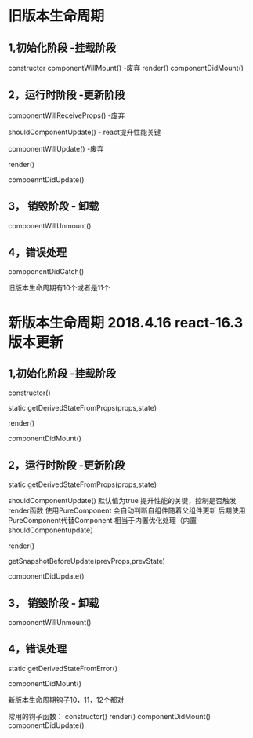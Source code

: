 

# 旧版本生命周期

## 1,初始化阶段 -挂载阶段
constructor 
componentWillMount() -废弃
render()
componentDidMount()

## 2，运行时阶段 -更新阶段
componentWillReceiveProps() -废弃

shouldComponentUpdate() - react提升性能关键

componentWillUpdate() -废弃

render()

compoenntDidUpdate()


## 3， 销毁阶段 - 卸载

componentWillUnmount()

## 4，错误处理
compponentDidCatch()

旧版本生命周期有10个或者是11个


# 新版本生命周期 2018.4.16  react-16.3版本更新

## 1,初始化阶段 -挂载阶段
 
 constructor()
 
 static getDerivedStateFromProps(props,state)

render()

 componentDidMount()

## 2，运行时阶段 -更新阶段
 static getDerivedStateFromProps(props,state)

 shouldComponentUpdate() 默认值为true 提升性能的关键，控制是否触发render函数
 使用PureComponent 会自动判断自组件随着父组件更新 后期使用PureComponent代替Component 相当于内置优化处理（内置shouldComponentupdate）

 render()

 getSnapshotBeforeUpdate(prevProps,prevState)

 componentDidUpdate()


## 3， 销毁阶段 - 卸载
componentWillUnmount()

## 4，错误处理

static getDerivedStateFromError()

componentDidMount()

新版本生命周期钩子10，11，12个都对

常用的钩子函数： constructor()  render() componentDidMount() componentDidUpdate()




